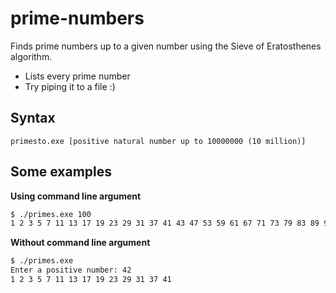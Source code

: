 # prime-numbers
Finds prime numbers up to a given number using the Sieve of Eratosthenes algorithm.
- Lists every prime number
- Try piping it to a file :)

## Syntax

`primesto.exe [positive natural number up to 10000000 (10 million)]`

## Some examples
**Using command line argument**
```bash
$ ./primes.exe 100
1 2 3 5 7 11 13 17 19 23 29 31 37 41 43 47 53 59 61 67 71 73 79 83 89 97
```
**Without command line argument**
```bash
$ ./primes.exe
Enter a positive number: 42
1 2 3 5 7 11 13 17 19 23 29 31 37 41
```
